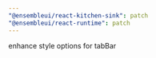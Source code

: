 ```yaml
---
"@ensembleui/react-kitchen-sink": patch
"@ensembleui/react-runtime": patch
---
```


enhance style options for tabBar
